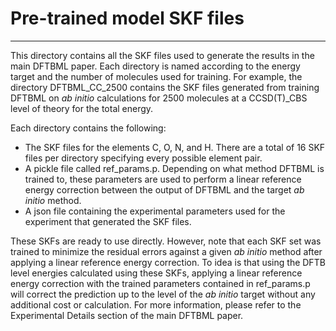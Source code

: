 # Pre-trained model SKF files
---
This directory contains all the SKF files used to generate the results in the main DFTBML paper. Each directory is named according to the energy target and the number of molecules used for training. For example, the directory DFTBML_CC_2500 contains the SKF files generated from training DFTBML on _ab initio_ calculations for 2500 molecules at a CCSD(T)\_CBS level of theory for the total energy. 

Each directory contains the following:
- The SKF files for the elements C, O, N, and H. There are a total of 16 SKF files per directory specifying every possible element pair. 
- A pickle file called ref_params.p. Depending on what method DFTBML is trained to, these parameters are used to perform a linear reference energy correction between the output of DFTBML and the target _ab initio_ method. 
- A json file containing the experimental parameters used for the experiment that generated the SKF files. 

These SKFs are ready to use directly. However, note that each SKF set was trained to minimize the residual errors against a given _ab initio_ method after applying a linear reference energy correction. To idea is that using the DFTB level energies calculated using these SKFs, applying a linear reference energy correction with the trained parameters contained in ref_params.p will correct the prediction up to the level of the _ab initio_ target without any additional cost or calculation. For more information, please refer to the Experimental Details section of the main DFTBML paper. 

